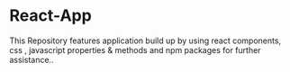 # React-App
This Repository features application build up by using react components, css , javascript properties &amp; methods and npm packages for further assistance..
